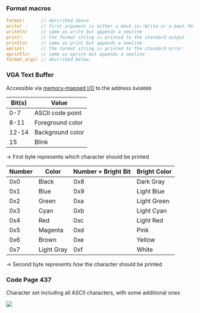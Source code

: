 ### Format macros

```rust
format!      // described above
write!       // first argument is either a &mut io::Write or a &mut fmt::Write, the destination
writeln!     // same as write but appends a newline
print!       // the format string is printed to the standard output
println!     // same as print but appends a newline
eprint!      // the format string is printed to the standard error
eprintln!    // same as eprint but appends a newline
format_args! // described below.
```

### VGA Text Buffer

Accessible via [memory-mapped I/O](https://en.wikipedia.org/wiki/Memory-mapped_I/O) to the address `0xb8000`

| Bit(s) | Value            |
| ------ | ---------------- |
| 0-7    | ASCII code point |
| 8-11   | Foreground color |
| 12-14  | Background color |
| 15     | Blink            |
-> First byte represents *which* character should be printed

| Number | Color      | Number + Bright Bit | Bright Color |
| ------ | ---------- | ------------------- | ------------ |
| 0x0    | Black      | 0x8                 | Dark Gray    |
| 0x1    | Blue       | 0x9                 | Light Blue   |
| 0x2    | Green      | 0xa                 | Light Green  |
| 0x3    | Cyan       | 0xb                 | Light Cyan   |
| 0x4    | Red        | 0xc                 | Light Red    |
| 0x5    | Magenta    | 0xd                 | Pink         |
| 0x6    | Brown      | 0xe                 | Yellow       |
| 0x7    | Light Gray | 0xf                 | White        |
-> Second byte represents *how* the character should be printed

### Code Page 437
Character set including all ASCII characters, with some additional ones

![](https://upload.wikimedia.org/wikipedia/commons/f/f8/Codepage-437.png)



